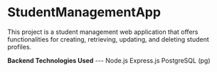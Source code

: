 # StudentManagementApp

This project is a student management web application that offers functionalities for creating, retrieving, updating, and deleting student profiles.

**Backend Technologies Used** ---
Node.js
Express.js
PostgreSQL (pg)
